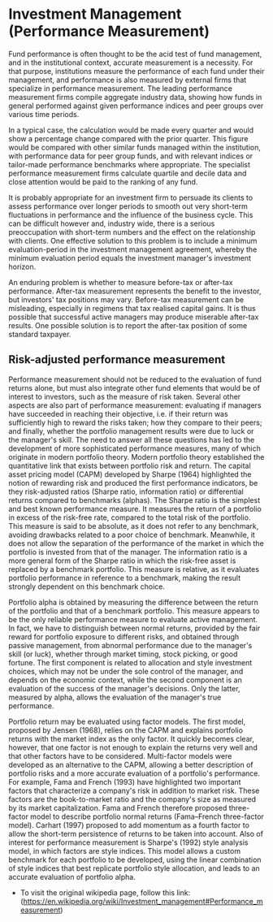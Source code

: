 # Investment Management (Performance Measurement)
Fund performance is often thought to be the acid test of fund management, and in the institutional context, accurate measurement is a necessity. For that purpose, institutions measure the performance of each fund under their management, and performance is also measured by external firms that specialize in performance measurement. The leading performance measurement firms compile aggregate industry data, showing how funds in general performed against given performance indices and peer groups over various time periods.

In a typical case, the calculation would be made every quarter and would show a percentage change compared with the prior quarter. This figure would be compared with other similar funds managed within the institution, with performance data for peer group funds, and with relevant indices or tailor-made performance benchmarks where appropriate. The specialist performance measurement firms calculate quartile and decile data and close attention would be paid to the ranking of any fund.

It is probably appropriate for an investment firm to persuade its clients to assess performance over longer periods to smooth out very short-term fluctuations in performance and the influence of the business cycle. This can be difficult however and, industry wide, there is a serious preoccupation with short-term numbers and the effect on the relationship with clients. One effective solution to this problem is to include a minimum evaluation-period in the investment management agreement, whereby the minimum evaluation period equals the investment manager's investment horizon.

An enduring problem is whether to measure before-tax or after-tax performance. After-tax measurement represents the benefit to the investor, but investors' tax positions may vary. Before-tax measurement can be misleading, especially in regimens that tax realised capital gains. It is thus possible that successful active managers may produce miserable after-tax results. One possible solution is to report the after-tax position of some standard taxpayer.

## Risk-adjusted performance measurement
Performance measurement should not be reduced to the evaluation of fund returns alone, but must also integrate other fund elements that would be of interest to investors, such as the measure of risk taken. Several other aspects are also part of performance measurement: evaluating if managers have succeeded in reaching their objective, i.e. if their return was sufficiently high to reward the risks taken; how they compare to their peers; and finally, whether the portfolio management results were due to luck or the manager's skill. The need to answer all these questions has led to the development of more sophisticated performance measures, many of which originate in modern portfolio theory. Modern portfolio theory established the quantitative link that exists between portfolio risk and return. The capital asset pricing model (CAPM) developed by Sharpe (1964) highlighted the notion of rewarding risk and produced the first performance indicators, be they risk-adjusted ratios (Sharpe ratio, information ratio) or differential returns compared to benchmarks (alphas). The Sharpe ratio is the simplest and best known performance measure. It measures the return of a portfolio in excess of the risk-free rate, compared to the total risk of the portfolio. This measure is said to be absolute, as it does not refer to any benchmark, avoiding drawbacks related to a poor choice of benchmark. Meanwhile, it does not allow the separation of the performance of the market in which the portfolio is invested from that of the manager. The information ratio is a more general form of the Sharpe ratio in which the risk-free asset is replaced by a benchmark portfolio. This measure is relative, as it evaluates portfolio performance in reference to a benchmark, making the result strongly dependent on this benchmark choice.

Portfolio alpha is obtained by measuring the difference between the return of the portfolio and that of a benchmark portfolio. This measure appears to be the only reliable performance measure to evaluate active management. In fact, we have to distinguish between normal returns, provided by the fair reward for portfolio exposure to different risks, and obtained through passive management, from abnormal performance due to the manager's skill (or luck), whether through market timing, stock picking, or good fortune. The first component is related to allocation and style investment choices, which may not be under the sole control of the manager, and depends on the economic context, while the second component is an evaluation of the success of the manager's decisions. Only the latter, measured by alpha, allows the evaluation of the manager's true performance.

Portfolio return may be evaluated using factor models. The first model, proposed by Jensen (1968), relies on the CAPM and explains portfolio returns with the market index as the only factor. It quickly becomes clear, however, that one factor is not enough to explain the returns very well and that other factors have to be considered. Multi-factor models were developed as an alternative to the CAPM, allowing a better description of portfolio risks and a more accurate evaluation of a portfolio's performance. For example, Fama and French (1993) have highlighted two important factors that characterize a company's risk in addition to market risk. These factors are the book-to-market ratio and the company's size as measured by its market capitalization. Fama and French therefore proposed three-factor model to describe portfolio normal returns (Fama–French three-factor model). Carhart (1997) proposed to add momentum as a fourth factor to allow the short-term persistence of returns to be taken into account. Also of interest for performance measurement is Sharpe's (1992) style analysis model, in which factors are style indices. This model allows a custom benchmark for each portfolio to be developed, using the linear combination of style indices that best replicate portfolio style allocation, and leads to an accurate evaluation of portfolio alpha.

- To visit the original wikipedia page, follow this link: (https://en.wikipedia.org/wiki/Investment_management#Performance_measurement)
